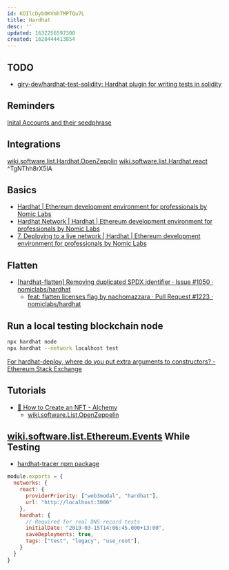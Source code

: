 ```yaml
---
id: KOIlcDybOKVmhTMPTQu7L
title: Hardhat
desc: ''
updated: 1632256597300
created: 1628444413854
---
```


## TODO

* [giry-dev/hardhat-test-solidity: Hardhat plugin for writing tests in solidity](https://github.com/giry-dev/hardhat-test-solidity)

## Reminders

[Inital Accounts and their seedphrase](https://github.com/nomiclabs/hardhat/blob/4b8cd1b3bea89212ca6b73ea2660fc466383cf43/docs/hardhat-network/README.md#hardhat-network-initial-state)

## Integrations

[wiki.software.list.Hardhat.OpenZepplin](Hardhat/OpenZepplin.md)
[wiki.software.list.Hardhat.react](React.md)
 ^TgNThh8rX5lA
## Basics

* [Hardhat | Ethereum development environment for professionals by Nomic Labs](https://hardhat.org/plugins/hardhat-deploy.html)
* [Hardhat Network | Hardhat | Ethereum development environment for professionals by Nomic Labs](http://www.correccionesweb.com.ar/hardhat-network/#mempool-behavior)
* [7. Deploying to a live network | Hardhat | Ethereum development environment for professionals by Nomic Labs](https://hardhat.org/tutorial/deploying-to-a-live-network.html)

## Flatten

* [[hardhat-flatten] Removing duplicated SPDX identifier · Issue #1050 · nomiclabs/hardhat](https://github.com/nomiclabs/hardhat/issues/1050)
  * [feat: flatten licenses flag by nachomazzara · Pull Request #1223 · nomiclabs/hardhat](https://github.com/nomiclabs/hardhat/pull/1223)


## Run a local testing blockchain node

``` bash
npx hardhat node
npx hardhat --network localhost test
```

[For hardhat-deploy, where do you put extra arguments to constructors? - Ethereum Stack Exchange](https://ethereum.stackexchange.com/questions/102709/for-hardhat-deploy-where-do-you-put-extra-arguments-to-constructors)

## Tutorials

* [🎨 How to Create an NFT - Alchemy](https://docs.alchemy.com/alchemy/tutorials/how-to-create-an-nft)
  * [wiki.software.List.OpenZeppelin](wiki.software.List.OpenZeppelin)

## [wiki.software.list.Ethereum.Events](Ethereum/Events.md) While Testing

* [hardhat-tracer npm package](https://hardhat.org/plugins/hardhat-tracer.html)

``` javascript
module.exports = {
  networks: {
    react: {
      providerPriority: ["web3modal", "hardhat"],
      url: "http://localhost:3000"
    },
    hardhat: {
      // Required for real DNS record tests
      initialDate: "2019-03-15T14:06:45.000+13:00",
      saveDeployments: true,
      tags: ["test", "legacy", "use_root"],
    }
  }   
}
```
